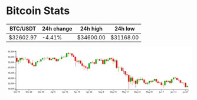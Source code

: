 # Bitcoin Stats

BTC/USDT|24h change|24h high|24h low|
|---|---|---|---|
|$32602.97|-4.41%|$34600.00|$31168.00|

<img src="./chart.svg">
